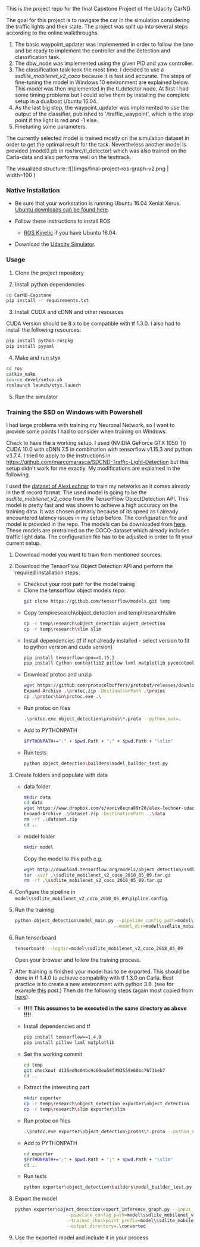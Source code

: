 This is the project repo for the final Capstone Project of the Udacity CarND.

The goal for this project is to navigate the car in the simulation considering the traffic lights and their state. The project was split up into several steps according to the online walkthroughs.

1. The basic waypoint_updater was implemented in order to follow the lane and be ready to implement the controller and the detection and classification task.
2. The dbw_node was implemented using the given PID and yaw controller.
3. The classification task took the most time. I decided to use a _ssdlite_mobilenet_v2_coco_ because it is fast and accurate. The steps of fine-tuning the model in Windows 10 environment are explained below. 
    This model was then implemented in the tl_detector node. At first I had some timing problems but I could solve them by installing the complete setup in a dualboot Ubuntu 16.04.
4. As the last big step, the waypoint_updater was implemented to use the output of the classifier, published to '/traffic_waypoint', which is the stop point if the light is red and -1 else.
5. Finetuning some parameters.

The currently selected model is trained mostly on the simulation dataset in order to get the optimal result for the task. Nevertheless another model is provided (model3.pb in ros/src/tl_detector) which was also trained on the Carla-data and also performs well on the testtrack.

The visualized structure:
![](imgs/final-project-ros-graph-v2.png | width=100 )


### Native Installation
* Be sure that your workstation is running Ubuntu 16.04 Xenial Xerus. [Ubuntu downloads can be found here](https://www.ubuntu.com/download/desktop).

* Follow these instructions to install ROS
  * [ROS Kinetic](http://wiki.ros.org/kinetic/Installation/Ubuntu) if you have Ubuntu 16.04.
* Download the [Udacity Simulator](https://github.com/udacity/CarND-Capstone/releases).

### Usage

1. Clone the project repository

2. Install python dependencies
```bash
cd CarND-Capstone
pip install -r requirements.txt
```
3. Install CUDA and cDNN and other resources

CUDA Version should be 8.x to be compatible with tf 1.3.0. 
I also had to install the following resources:
```bash
pip install python-rospkg
pip install pyyaml
```

4. Make and run styx
```bash
cd ros
catkin_make
source devel/setup.sh
roslaunch launch/styx.launch
```
5. Run the simulator

### Training the SSD on Windows with Powershell
I had large problems with training my Neuronal Network, so I want to provide some points I had to consider when training on Windows.

Check to have the a working setup. I used (NVIDIA GeForce GTX 1050 Ti) CUDA 10.0 with cDNN 7.5 in combination with tensorflow v1.15.3 and python v3.7.4.
I tried to apply to the instructions in https://github.com/marcomarasca/SDCND-Traffic-Light-Detection but this setup didn't work for me exactly. My modifications are explained in the following.

I used the [dataset of AlexLechner](https://www.dropbox.com/s/vaniv8eqna89r20/alex-lechner-udacity-traffic-light-dataset.zip?dl=0) to train my networks as it comes already in the tf record format. The used model is going to be the _ssdlite_mobilenet_v2_coco_ from the TensorFlow ObjectDetection API. This model is pretty fast and was shown to achieve a high accuracy on the training data. It was chosen primarly because of its speed as I already encountered latency issues in my setup before. The configuration file and model is provided in the repo. The models can be downloaded from [here](https://github.com/tensorflow/models/blob/master/research/object_detection/g3doc/detection_model_zoo.md). These models are pretrained on the COCO-dataset which already includes traffic light data. The configuration file has to be adjusted in order to fit your current setup.

1. Download model you want to train from mentioned sources.
2. Download the TensorFlow Object Detection API and perform the required installation steps:
    -   Checkout your root path for the model trainig
    -   Clone the tensorflow object models repo:    
        ```bash
        git clone https://github.com/tensorflow/models.git temp
        ```
    -   Copy temp\research\object_detection and temp\research\slim 
        ```bash
        cp -r temp\research\object_detection object_detection
        cp -r temp\research\slim slim
        ```
    -   Install dependencies (tf if not already installed - select version to fit to python version and cuda version)
        ```bash
        pip install tensorflow-gpu==1.15.3
        pip install Cython contextlib2 pillow lxml matplotlib pycocotools-windows absl-py
        ``` 
    -   Download protoc and unzip
        ```bash
        wget https://github.com/protocolbuffers/protobuf/releases/download/v3.4.0/protoc-3.4.0-win32.zip -OutFile protoc.zip
        Expand-Archive .\protoc.zip -DestinationPath .\protoc
        cp .\protoc\bin\protoc.exe .\
        ```
    -   Run protoc on files
        ```bash
        .\protoc.exe object_detection\protos\*.proto --python_out=.
        ```
    -   Add to PYTHONPATH
        ```bash
        $PYTHONPATH+=";" + $pwd.Path + ";" + $pwd.Path + "\slim"
        ```
    -   Run tests
        ```bash
        python object_detection\builders\model_builder_test.py
        ```
3. Create folders and populate with data
    -   data folder
        ```bash
        mkdir data
        cd data
        wget https://www.dropbox.com/s/vaniv8eqna89r20/alex-lechner-udacity-traffic-light-dataset.zip?dl=0 -OutFile dataset.zip
        Expand-Archive .\dataset.zip -DestinationPath ..\data
        rm -rf .\dataset.zip
        cd ..
        ```
    -   model folder
        ```bash
        mkdir model
        ```
        Copy the model to this path e.g.
        ```bash
        wget http://download.tensorflow.org/models/object_detection/ssdlite_mobilenet_v2_coco_2018_05_09.tar.gz -OutFile .\ssdlite_mobilenet_v2_coco_2018_05_09.tar.gz
        tar -xvzf .\ssdlite_mobilenet_v2_coco_2018_05_09.tar.gz
        rm -rf .\ssdlite_mobilenet_v2_coco_2018_05_09.tar.gz
        ```
4. Configure the pipeline in `model\ssdlite_mobilenet_v2_coco_2018_05_09\pipline.config`.
5. Run the training
    ```bash
   python object_detection\model_main.py --pipeline_config_path=model\ssdlite_mobilenet_v2_coco_2018_05_09\pipline.config \
                                         --model_dir=model\ssdlite_mobilenet_v2_coco_2018_05_09 
   ```
6. Run tensorboard
    ```bash
   tensorboard --logdir=model\ssdlite_mobilenet_v2_coco_2018_05_09
   ```
    Open your browser and follow the training process.
    
7. After training is finished your model has to be exported. This should be done in tf 1.4.0 to achieve compability with tf 1.3.0 on Carla.
   Best practice is to create a new environment with python 3.6. (see for example [this](https://uoa-eresearch.github.io/eresearch-cookbook/recipe/2014/11/26/python-virtual-env/) post.) 
   Then do the following steps (again most copied from [here](https://github.com/marcomarasca/SDCND-Traffic-Light-Detection)).
    -   **!!!!! This assumes to be executed in the same directory as above !!!!**
   
    -   Install dependencies and tf
        ```bash
        pip install tensorflow==1.4.0
        pip install pillow lxml matplotlib
        ```
    -   Set the working commit
        ```bash          
        cd temp
        git checkout d135ed9c04bc9c60ea58f493559e60bc7673beb7
        cd ..
        ```
    -   Extract the interesting part
        ```bash
        mkdir exporter
        cp -r temp\research\object_detection exporter\object_detection
        cp -r temp\research\slim exporter\slim
        ```
    -   Run protoc on files
        ```bash
        .\protoc.exe exporter\object_detection\protos\*.proto --python_out=.
        ```
    -   Add to PYTHONPATH
        ```bash
        cd exporter
        $PYTHONPATH+=";" + $pwd.Path + ";" + $pwd.Path + "\slim"
        cd ..
        ```
    -   Run tests
        ```bash
        python exporter\object_detection\builders\model_builder_test.py
        ```
8. Export the model
    ```bash
    python exporter\object_detection\export_inference_graph.py --input_type=image_tensor \
                       --pipeline_config_path=model\ssdlite_mobilenet_v2_coco_2018_05_09\pipline.config \
                       --trained_checkpoint_prefix=model\ssdlite_mobilenet_v2_coco_2018_05_09\model.ckpt-15000 \
                       --output_directory=.\converted
   ```
9. Use the exported model and include it in your process
